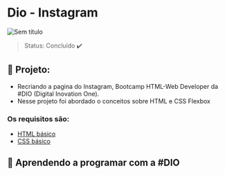 # <hl> Dio - Instagram</hl>
![Sem título](https://user-images.githubusercontent.com/89559016/131209435-f1d939d8-f730-42de-8287-9b81c2e68a0b.png)</hl>
</hl>

> Status: Concluído ✔️

## 📘 Projeto: 
+ Recriando a pagina do Instagram, Bootcamp HTML-Web Developer da #DIO (Digital Inovation One).
+ Nesse projeto foi abordado o conceitos sobre HTML e CSS Flexbox 

### Os requisitos são:

* [HTML básico](https://www.w3schools.com/html/)
* [CSS básico](https://developer.mozilla.org/pt-BR/docs/Web/CSS)

## 🚀 Aprendendo a programar com a #DIO
